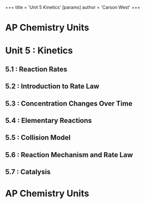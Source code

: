 +++
 title = 'Unit 5  Kinetics'
[params]
	author = 'Carson West'
+++
# AP Chemistry Units

# Unit 5 : Kinetics
## 5.1 : Reaction Rates
## 5.2 : Introduction to Rate Law
## 5.3 : Concentration Changes Over Time
## 5.4 : Elementary Reactions
## 5.5 : Collision Model
## 5.6 : Reaction Mechanism and Rate Law
## 5.7 : Catalysis

# AP Chemistry Units